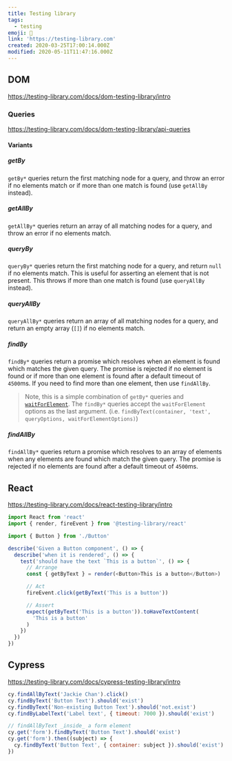```yaml
---
title: Testing library
tags:
  - testing
emoji: 🧪
link: 'https://testing-library.com'
created: 2020-03-25T17:00:14.000Z
modified: 2020-05-11T11:47:16.000Z
---
```


## DOM

https://testing-library.com/docs/dom-testing-library/intro

### Queries

https://testing-library.com/docs/dom-testing-library/api-queries

#### Variants

##### getBy

`getBy*` queries return the first matching node for a query, and throw an error
if no elements match or if more than one match is found (use `getAllBy`
instead).

##### getAllBy

`getAllBy*` queries return an array of all matching nodes for a query, and throw
an error if no elements match.

##### queryBy

`queryBy*` queries return the first matching node for a query, and return `null`
if no elements match. This is useful for asserting an element that is not
present. This throws if more than one match is found (use `queryAllBy` instead).

##### queryAllBy

`queryAllBy*` queries return an array of all matching nodes for a query, and
return an empty array (`[]`) if no elements match.

##### findBy

`findBy*` queries return a promise which resolves when an element is found which
matches the given query. The promise is rejected if no element is found or if
more than one element is found after a default timeout of `4500`ms. If you need
to find more than one element, then use `findAllBy`.

> Note, this is a simple combination of `getBy*` queries and
> [`waitForElement`](/docs/api-async#waitforelement). The `findBy*` queries
> accept the `waitForElement` options as the last argument. (i.e.
> `findByText(container, 'text', queryOptions, waitForElementOptions)`)

##### findAllBy

`findAllBy*` queries return a promise which resolves to an array of elements
when any elements are found which match the given query. The promise is rejected
if no elements are found after a default timeout of `4500`ms.

## React

https://testing-library.com/docs/react-testing-library/intro

```js
import React from 'react'
import { render, fireEvent } from '@testing-library/react'

import { Button } from './Button'

describe('Given a Button component', () => {
  describe('when it is rendered', () => {
    test('should have the text `This is a button`', () => {
      // Arrange
      const { getByText } = render(<Button>This is a button</Button>)

      // Act
      fireEvent.click(getByText('This is a button'))

      // Assert
      expect(getByText('This is a button')).toHaveTextContent(
        'This is a button'
      )
    })
  })
})
```

## Cypress

https://testing-library.com/docs/cypress-testing-library/intro

```js
cy.findAllByText('Jackie Chan').click()
cy.findByText('Button Text').should('exist')
cy.findByText('Non-existing Button Text').should('not.exist')
cy.findByLabelText('Label text', { timeout: 7000 }).should('exist')

// findAllByText _inside_ a form element
cy.get('form').findByText('Button Text').should('exist')
cy.get('form').then((subject) => {
  cy.findByText('Button Text', { container: subject }).should('exist')
})
```

